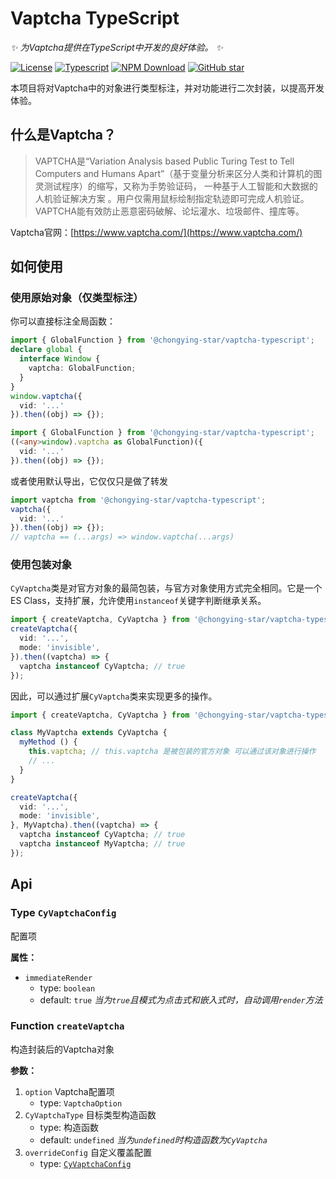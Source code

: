 # Vaptcha TypeScript

_✨ 为Vaptcha提供在TypeScript中开发的良好体验。 ✨_

[![License](https://img.shields.io/github/license/ChongYing-Star/vaptcha-typescript)](https://github.com/ChongYing-Star/vaptcha-typescript/blob/main/LICENSE)
[![Typescript](https://img.shields.io/npm/types/@chongying-star/vaptcha-typescript)](https://www.typescriptlang.org/)
[![NPM Download](https://img.shields.io/npm/dw/@chongying-star/vaptcha-typescript)](https://www.npmjs.com/package/@chongying-star/vaptcha-typescript)
[![GitHub star](https://img.shields.io/github/stars/chongying-star/vaptcha-typescript?style=social)](https://github.com/ChongYing-Star/vaptcha-typescript)

本项目将对Vaptcha中的对象进行类型标注，并对功能进行二次封装，以提高开发体验。

## 什么是Vaptcha？

> VAPTCHA是“Variation Analysis based Public Turing Test to Tell Computers and Humans Apart”（基于变量分析来区分人类和计算机的图灵测试程序）的缩写，又称为手势验证码， 一种基于人工智能和大数据的人机验证解决方案 。用户仅需用鼠标绘制指定轨迹即可完成人机验证。VAPTCHA能有效防止恶意密码破解、论坛灌水、垃圾邮件、撞库等。

Vaptcha官网：[https://www.vaptcha.com/](https://www.vaptcha.com/)

## 如何使用

### 使用原始对象（仅类型标注）

你可以直接标注全局函数：

```typescript
import { GlobalFunction } from '@chongying-star/vaptcha-typescript';
declare global {
  interface Window {
    vaptcha: GlobalFunction;
  }
}
window.vaptcha({
  vid: '...'
}).then((obj) => {});
```
```typescript
import { GlobalFunction } from '@chongying-star/vaptcha-typescript';
((<any>window).vaptcha as GlobalFunction)({
  vid: '...'
}).then((obj) => {});
```

或者使用默认导出，它仅仅只是做了转发

```typescript
import vaptcha from '@chongying-star/vaptcha-typescript';
vaptcha({
  vid: '...'
}).then((obj) => {});
// vaptcha == (...args) => window.vaptcha(...args)
```


### 使用包装对象

`CyVaptcha`类是对官方对象的最简包装，与官方对象使用方式完全相同。它是一个ES Class，支持扩展，允许使用`instanceof`关键字判断继承关系。

```typescript
import { createVaptcha, CyVaptcha } from '@chongying-star/vaptcha-typescript';
createVaptcha({
  vid: '...',
  mode: 'invisible',
}).then((vaptcha) => {
  vaptcha instanceof CyVaptcha; // true
});
```

因此，可以通过扩展`CyVaptcha`类来实现更多的操作。

```typescript
import { createVaptcha, CyVaptcha } from '@chongying-star/vaptcha-typescript';

class MyVaptcha extends CyVaptcha {
  myMethod () {
    this.vaptcha; // this.vaptcha 是被包装的官方对象 可以通过该对象进行操作
    // ...
  }
}

createVaptcha({
  vid: '...',
  mode: 'invisible',
}, MyVaptcha).then((vaptcha) => {
  vaptcha instanceof CyVaptcha; // true
  vaptcha instanceof MyVaptcha; // true
});
```

## Api

### Type `CyVaptchaConfig`

配置项

**属性：**

- `immediateRender`
    - type: `boolean`
    - default: `true` *当为`true`且模式为点击式和嵌入式时，自动调用`render`方法*

### Function `createVaptcha`

构造封装后的Vaptcha对象

**参数：**

1. `option` Vaptcha配置项
    - type: `VaptchaOption`
2. `CyVaptchaType` 目标类型构造函数
    - type: 构造函数
    - default: `undefined` *当为`undefined`时构造函数为`CyVaptcha`*
3. `overrideConfig` 自定义覆盖配置
    - type: [`CyVaptchaConfig`](#type-cyvaptchaconfig)
